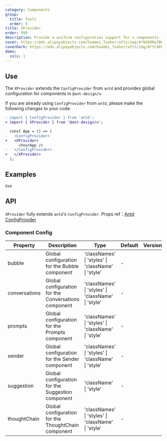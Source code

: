 ```yaml
---
category: Components
group:
  title: Tools
  order: 5
title: XProvider
order: 999
description: Provide a uniform configuration support for x components.
cover: https://mdn.alipayobjects.com/huamei_7uahnr/afts/img/A*NVKORa7BCVwAAAAAAAAAAAAADrJ8AQ/original
coverDark: https://mdn.alipayobjects.com/huamei_7uahnr/afts/img/A*YC4ERpGAddoAAAAAAAAAAAAADrJ8AQ/originaloriginal
demo:
  cols: 1
---
```


## Use

The `XProvider` extends the `ConfigProvider` from `antd` and provides global configuration for components in `@ant-design/x`.

If you are already using `ConfigProvider` from `antd`, please make the following changes to your code:

```diff
- import { ConfigProvider } from 'antd';
+ import { XProvider } from '@ant-design/x';

  const App = () => (
-   <ConfigProvider>
+   <XProvider>
      <YourApp />
-   </ConfigProvider>
+   </XProvider>
  );
```

## Examples

<!-- prettier-ignore -->
<code src="./demo/use.tsx" background="grey">Use</code>

## API

`XProvider` fully extends `antd`'s `ConfigProvider`. Props ref：[Antd ConfigProvider](https://ant-design.antgroup.com/components/config-provider-cn#api)

### Component Config

| Property | Description | Type | Default | Version |
| --- | --- | --- | --- | --- |
| bubble | Global configuration for the Bubble component | 'classNames' \| 'styles' \| 'className' \| 'style' | - |  |
| conversations | Global configuration for the Conversations component | 'classNames' \| 'styles' \| 'className' \| 'style' | - |  |
| prompts | Global configuration for the Prompts component | 'classNames' \| 'styles' \| 'className' \| 'style' | - |  |
| sender | Global configuration for the Sender component | 'classNames' \| 'styles' \| 'className' \| 'style' | - |  |
| suggestion | Global configuration for the Suggestion component | 'className' \| 'style' | - |  |
| thoughtChain | Global configuration for the ThoughtChain component | 'classNames' \| 'styles' \| 'className' \| 'style' | - |  |
